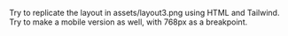 Try to replicate the layout in assets/layout3.png using HTML and Tailwind. Try to make a mobile version as well, with 768px as a breakpoint.
